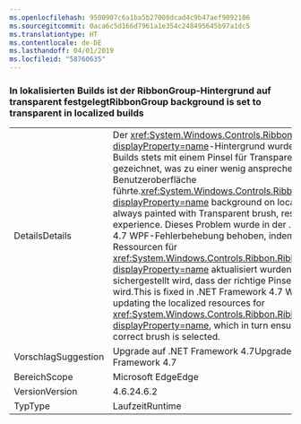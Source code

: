 ```yaml
---
ms.openlocfilehash: 9500907c6a1ba5b27008dcad4c9b47aef9092106
ms.sourcegitcommit: 0aca6c5d166d7961a1e354c248495645b97a1dc5
ms.translationtype: HT
ms.contentlocale: de-DE
ms.lasthandoff: 04/01/2019
ms.locfileid: "58760635"
---
```

### <a name="ribbongroup-background-is-set-to-transparent-in-localized-builds"></a><span data-ttu-id="7a03b-101">In lokalisierten Builds ist der RibbonGroup-Hintergrund auf transparent festgelegt</span><span class="sxs-lookup"><span data-stu-id="7a03b-101">RibbonGroup background is set to transparent in localized builds</span></span>

|   |   |
|---|---|
|<span data-ttu-id="7a03b-102">Details</span><span class="sxs-lookup"><span data-stu-id="7a03b-102">Details</span></span>|<span data-ttu-id="7a03b-103">Der <xref:System.Windows.Controls.Ribbon.RibbonGroup?displayProperty=name>-Hintergrund wurde in lokalisierten Builds stets mit einem Pinsel für Transparenzeffekte gezeichnet, was zu einer wenig ansprechenden Benutzeroberfläche führte.</span><span class="sxs-lookup"><span data-stu-id="7a03b-103"><xref:System.Windows.Controls.Ribbon.RibbonGroup?displayProperty=name> background on localized builds was always painted with Transparent brush, resulting in poor UI experience.</span></span> <span data-ttu-id="7a03b-104">Dieses Problem wurde in der .NET Framework 4.7 WPF-Fehlerbehebung behoben, indem die lokalisierten Ressourcen für <xref:System.Windows.Controls.Ribbon.RibbonGroup?displayProperty=name> aktualisiert wurden, wodurch sichergestellt wird, dass der richtige Pinsel ausgewählt wird.</span><span class="sxs-lookup"><span data-stu-id="7a03b-104">This is fixed in .NET Framework 4.7 WPF fix by updating the localized resources for <xref:System.Windows.Controls.Ribbon.RibbonGroup?displayProperty=name>, which in turn ensures that the correct brush is selected.</span></span>|
|<span data-ttu-id="7a03b-105">Vorschlag</span><span class="sxs-lookup"><span data-stu-id="7a03b-105">Suggestion</span></span>|<span data-ttu-id="7a03b-106">Upgrade auf .NET Framework 4.7</span><span class="sxs-lookup"><span data-stu-id="7a03b-106">Upgrade to .NET Framework 4.7</span></span>|
|<span data-ttu-id="7a03b-107">Bereich</span><span class="sxs-lookup"><span data-stu-id="7a03b-107">Scope</span></span>|<span data-ttu-id="7a03b-108">Microsoft Edge</span><span class="sxs-lookup"><span data-stu-id="7a03b-108">Edge</span></span>|
|<span data-ttu-id="7a03b-109">Version</span><span class="sxs-lookup"><span data-stu-id="7a03b-109">Version</span></span>|<span data-ttu-id="7a03b-110">4.6.2</span><span class="sxs-lookup"><span data-stu-id="7a03b-110">4.6.2</span></span>|
|<span data-ttu-id="7a03b-111">Typ</span><span class="sxs-lookup"><span data-stu-id="7a03b-111">Type</span></span>|<span data-ttu-id="7a03b-112">Laufzeit</span><span class="sxs-lookup"><span data-stu-id="7a03b-112">Runtime</span></span>|

